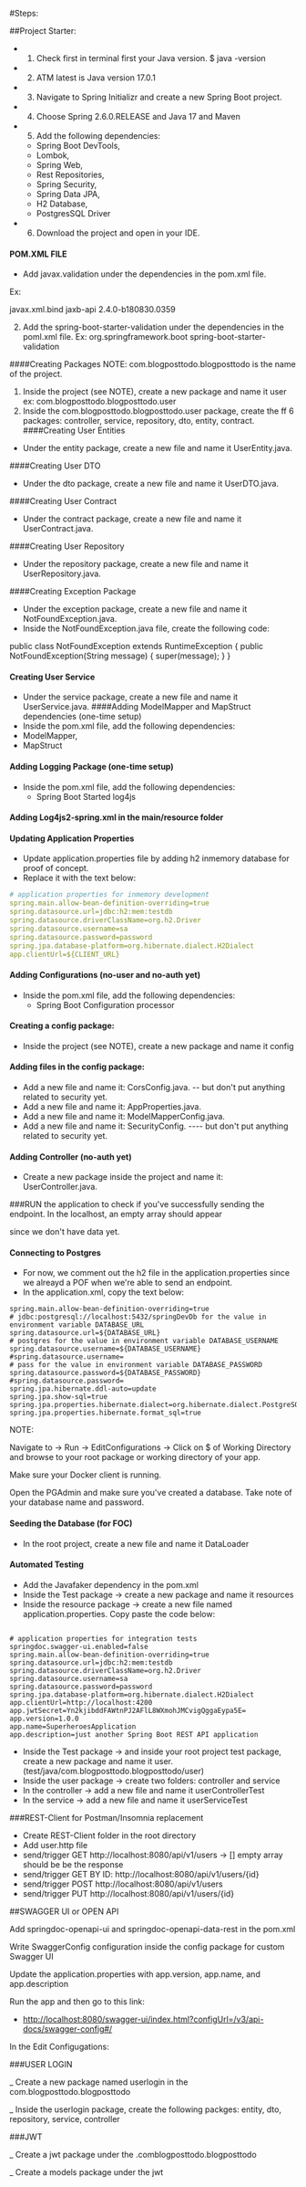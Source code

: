 #Steps:

##Project Starter:

- 1. Check first in terminal first your Java version. $ java -version
- 2. ATM latest is Java version 17.0.1
- 3. Navigate to Spring Initializr and create a new Spring Boot project.
- 4. Choose Spring 2.6.0.RELEASE and Java 17 and Maven
- 5. Add the following dependencies:

  - Spring Boot DevTools,
  - Lombok,
  - Spring Web,
  - Rest Repositories,
  - Spring Security,
  - Spring Data JPA,
  - H2 Database,
  - PostgresSQL Driver
- 6. Download the project and open in your IDE.

#### POM.XML FILE

- Add javax.validation under the dependencies in the pom.xml file.

Ex:

<dependency>
<groupId>javax.xml.bind</groupId>
<artifactId>jaxb-api</artifactId>
<version>2.4.0-b180830.0359</version>
</dependency>

2. Add the spring-boot-starter-validation under the dependencies in the poml.xml file.
   Ex:   <!--Spring Boot-->
   <dependency>
   <groupId>org.springframework.boot</groupId>
   <artifactId>spring-boot-starter-validation</artifactId>
   </dependency>

####Creating Packages
NOTE: com.blogposttodo.blogposttodo is the name of the project.

1. Inside the project (see NOTE),  create a new package and name it user
   ex: com.blogposttodo.blogposttodo.user
2. Inside the com.blogposttodo.blogposttodo.user package, create the ff 6 packages:
   controller, service, repository, dto, entity, contract.
   ####Creating User Entities

- Under the entity package, create a new file and name it UserEntity.java.

####Creating User DTO

- Under the dto package, create a new file and name it UserDTO.java.

####Creating User Contract

- Under the contract package, create a new file and name it UserContract.java.

####Creating User Repository

- Under the repository package, create a new file and name it UserRepository.java.

####Creating Exception Package

- Under the exception package, create a new file and name it NotFoundException.java.
- Inside the NotFoundException.java file, create the following code:

public class NotFoundException extends RuntimeException {
public NotFoundException(String message) { super(message); } }

#### Creating User Service

- Under the service package, create a new file and name it UserService.java.
  ####Adding ModelMapper and MapStruct dependencies (one-time setup)
- Inside the pom.xml file, add the following dependencies:
- ModelMapper,
- MapStruct

#### Adding Logging Package (one-time setup)

- Inside the pom.xml file, add the following dependencies:
  - Spring Boot Started log4js

#### Adding Log4js2-spring.xml in the main/resource folder

#### Updating Application Properties

- Update application.properties file by adding h2 inmemory database for proof of concept.
- Replace it with the text below:

```manifest.yml
# application properties for inmemory development
spring.main.allow-bean-definition-overriding=true
spring.datasource.url=jdbc:h2:mem:testdb
spring.datasource.driverClassName=org.h2.Driver
spring.datasource.username=sa
spring.datasource.password=password
spring.jpa.database-platform=org.hibernate.dialect.H2Dialect
app.clientUrl=${CLIENT_URL}
```

#### Adding Configurations (no-user and no-auth yet)

- Inside the pom.xml file, add the following dependencies:
  - Spring Boot Configuration processor

#### Creating a config package:

- Inside the project (see NOTE),  create a new package and name it config

#### Adding files in the config package:

- Add a new file and name it:  CorsConfig.java. -- but don't put anything related to security yet.
- Add a new file and name it:  AppProperties.java.
- Add a new file and name it:  ModelMapperConfig.java.
- Add a new file and name it: SecurityConfig. ---- but don't put anything related to security yet.

#### Adding Controller (no-auth yet)

- Create a new package inside the project and name it: UserController.java.

###RUN the application to check if you've successfully sending the endpoint. In the localhost, an empty array should appear

since we don't have data yet.

#### Connecting to Postgres

- For now, we comment out the h2 file in the application.properties since we alreayd a POF when we're able to send an endpoint.
- In the application.xml, copy the text below:

```
spring.main.allow-bean-definition-overriding=true
# jdbc:postgresql://localhost:5432/springDevDb for the value in environment variable DATABASE_URL
spring.datasource.url=${DATABASE_URL}
# postgres for the value in environment variable DATABASE_USERNAME
spring.datasource.username=${DATABASE_USERNAME}
#spring.datasource.username=
# pass for the value in environment variable DATABASE_PASSWORD
spring.datasource.password=${DATABASE_PASSWORD}
#spring.datasource.password=
spring.jpa.hibernate.ddl-auto=update
spring.jpa.show-sql=true
spring.jpa.properties.hibernate.dialect=org.hibernate.dialect.PostgreSQLDialect
spring.jpa.properties.hibernate.format_sql=true
```

NOTE:

Navigate to -> Run -> EditConfigurations -> Click on $ of Working Directory and browse to your root package or working directory of your app.

Make sure your Docker client is running.

Open the PGAdmin and make sure you've created a database. Take note of your database name and password.

#### Seeding the Database (for FOC)

- In the root project, create a new file and name it DataLoader

#### Automated Testing

- Add the Javafaker dependency in the pom.xml
- Inside the Test package -> create a new package and name it resources
- Inside the resource package -> create a new file named application.properties. Copy paste the code below:

```

# application properties for integration tests
springdoc.swagger-ui.enabled=false
spring.main.allow-bean-definition-overriding=true
spring.datasource.url=jdbc:h2:mem:testdb
spring.datasource.driverClassName=org.h2.Driver
spring.datasource.username=sa
spring.datasource.password=password
spring.jpa.database-platform=org.hibernate.dialect.H2Dialect
app.clientUrl=http://localhost:4200
app.jwtSecret=Yn2kjibddFAWtnPJ2AFlL8WXmohJMCvigQggaEypa5E=
app.version=1.0.0
app.name=SuperheroesApplication
app.description=just another Spring Boot REST API application
```

- Inside the Test package -> and inside your root project test package, create a new package and name it user. (test/java/com.blogposttodo.blogposttodo/user)
- Inside the user package -> create two folders: controller and service
- In the controller -> add a new file and name it userControllerTest
- In the service -> add a new file and name it userServiceTest

###REST-Client for Postman/Insomnia replacement

- Create REST-Client folder in the root directory
- Add user.http file
- send/trigger GET http://localhost:8080/api/v1/users  -> [] empty array should be be the response
- send/trigger GET BY ID: http://localhost:8080/api/v1/users/{id}
- send/trigger POST http://localhost:8080/api/v1/users
- send/trigger PUT http://localhost:8080/api/v1/users/{id}

##SWAGGER UI or OPEN API

Add springdoc-openapi-ui and springdoc-openapi-data-rest in the pom.xml

Write SwaggerConfig configuration inside the config package for custom Swagger UI

Update the application.properties with app.version, app.name, and app.description

Run the app and then go to this link:

* [http://localhost:8080/swagger-ui/index.html?configUrl=/v3/api-docs/swagger-config#/](http://localhost:8080/swagger-ui/index.html?configUrl=/v3/api-docs/swagger-config#/)

In the Edit Configugations:

###USER LOGIN 

_ Create a new package named userlogin in the com.blogposttodo.blogposttodo 

_ Inside the userlogin package, create the following packges: entity, dto, repository, service, controller 



###JWT

_ Create a jwt package under the .comblogposttodo.blogposttodo

_ Create a models package under the jwt
